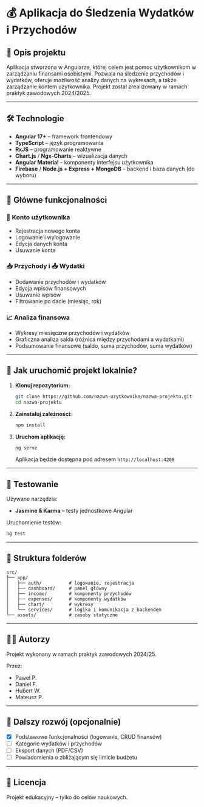 # 💰 Aplikacja do Śledzenia Wydatków i Przychodów

## 📝 Opis projektu

Aplikacja stworzona w Angularze, której celem jest pomoc użytkownikom w zarządzaniu finansami osobistymi. Pozwala na śledzenie przychodów i wydatków, oferuje możliwość analizy danych na wykresach, a także zarządzanie kontem użytkownika. Projekt został zrealizowany w ramach praktyk zawodowych 2024/2025.

---

## 🛠️ Technologie

- **Angular 17+** – framework frontendowy
- **TypeScript** – język programowania
- **RxJS** – programowanie reaktywne
- **Chart.js** / **Ngx-Charts** – wizualizacja danych
- **Angular Material** – komponenty interfejsu użytkownika
- **Firebase** / **Node.js + Express + MongoDB** – backend i baza danych (do wyboru)

---

## 🎯 Główne funkcjonalności

### 🔐 Konto użytkownika
- Rejestracja nowego konta
- Logowanie i wylogowanie
- Edycja danych konta
- Usuwanie konta

### 📥 Przychody i 📤 Wydatki
- Dodawanie przychodów i wydatków
- Edycja wpisów finansowych
- Usuwanie wpisów
- Filtrowanie po dacie (miesiąc, rok)

### 📈 Analiza finansowa
- Wykresy miesięczne przychodów i wydatków
- Graficzna analiza salda (różnica między przychodami a wydatkami)
- Podsumowanie finansowe (saldo, suma przychodów, suma wydatków)

---

## 🚀 Jak uruchomić projekt lokalnie?

1. **Klonuj repozytorium:**
   ```bash
   git clone https://github.com/nazwa-uzytkownika/nazwa-projektu.git
   cd nazwa-projektu
   ```

2. **Zainstaluj zależności:**
   ```bash
   npm install
   ```

3. **Uruchom aplikację:**
   ```bash
   ng serve
   ```
   Aplikacja będzie dostępna pod adresem `http://localhost:4200`

---

## 🧪 Testowanie

Używane narzędzia:
- **Jasmine & Karma** – testy jednostkowe Angular

Uruchomienie testów:
```bash
ng test
```

---

## 📁 Struktura folderów

```
src/
├── app/
│   ├── auth/          # logowanie, rejestracja
│   ├── dashboard/     # panel główny
│   ├── income/        # komponenty przychodów
│   ├── expenses/      # komponenty wydatków
│   ├── chart/         # wykresy
│   └── services/      # logika i komunikacja z backendem
└── assets/            # zasoby statyczne
```

---

## 👨‍💻 Autorzy

Projekt wykonany w ramach praktyk zawodowych 2024/25.

Przez:
- Paweł P.
- Daniel F.
- Hubert W.
- Mateusz P.

---

## 📌 Dalszy rozwój (opcjonalnie)

- [x] Podstawowe funkcjonalności (logowanie, CRUD finansów)
- [ ] Kategorie wydatków i przychodów
- [ ] Eksport danych (PDF/CSV)
- [ ] Powiadomienia o zbliżającym się limicie budżetu

---

## 📄 Licencja

Projekt edukacyjny – tylko do celów naukowych.

